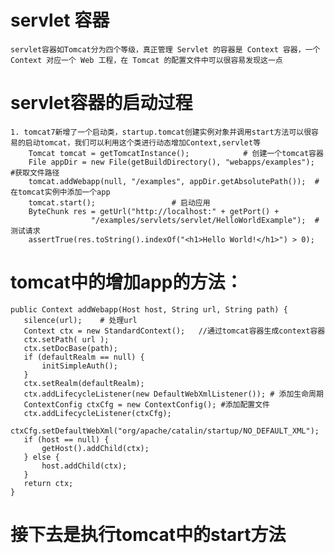 # servlet 容器
	servlet容器如Tomcat分为四个等级，真正管理 Servlet 的容器是 Context 容器，一个 Context 对应一个 Web 工程，在 Tomcat 的配置文件中可以很容易发现这一点

# servlet容器的启动过程
	1. tomcat7新增了一个启动类，startup.tomcat创建实例对象并调用start方法可以很容易的启动tomcat，我们可以利用这个类进行动态增加Context,servlet等
		Tomcat tomcat = getTomcatInstance(); 			# 创建一个tomcat容器
		File appDir = new File(getBuildDirectory(), "webapps/examples");  #获取文件路径
		tomcat.addWebapp(null, "/examples", appDir.getAbsolutePath());  #在tomcat实例中添加一个app
		tomcat.start(); 				# 启动应用
		ByteChunk res = getUrl("http://localhost:" + getPort() + 
		              "/examples/servlets/servlet/HelloWorldExample");  # 测试请求
		assertTrue(res.toString().indexOf("<h1>Hello World!</h1>") > 0);

# tomcat中的增加app的方法：
	public Context addWebapp(Host host, String url, String path) { 
       silence(url);   	# 处理url
       Context ctx = new StandardContext();   //通过tomcat容器生成context容器
       ctx.setPath( url ); 
       ctx.setDocBase(path);  
       if (defaultRealm == null) { 
           initSimpleAuth(); 
       } 
       ctx.setRealm(defaultRealm); 
       ctx.addLifecycleListener(new DefaultWebXmlListener()); # 添加生命周期
       ContextConfig ctxCfg = new ContextConfig(); #添加配置文件
       ctx.addLifecycleListener(ctxCfg); 
       ctxCfg.setDefaultWebXml("org/apache/catalin/startup/NO_DEFAULT_XML"); 
       if (host == null) { 
           getHost().addChild(ctx); 
       } else { 
           host.addChild(ctx); 
       } 
       return ctx; 
	}

# 接下去是执行tomcat中的start方法